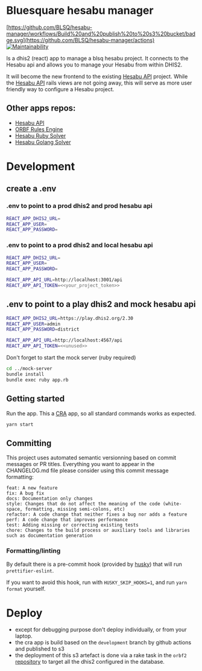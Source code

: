 # Bluesquare hesabu manager

[https://github.com/BLSQ/hesabu-manager/workflows/Build%20and%20publish%20to%20s3%20bucket/badge.svg](https://github.com/BLSQ/hesabu-manager/actions) [![Maintainability](https://api.codeclimate.com/v1/badges/172b174db9e2461c41bc/maintainability)](https://codeclimate.com/github/BLSQ/hesabu-manager/maintainability)

Is a dhis2 (react) app to manage a blsq hesabu project. It connects to the Hesabu api and allows you to manage your Hesabu from within DHIS2.

It will become the new frontend to the existing [Hesabu API](https://github.com/blsq/orbf2) project. While the [Hesabu API](https://github.com/blsq/orbf2) rails views are not going away, this will serve as more user friendly way to configure a Hesabu project.

## Other apps repos:

- [Hesabu API](https://github.com/blsq/orbf2)
- [ORBF Rules Engine](https://github.com/blsq/orbf-rules_engine)
- [Hesabu Ruby Solver](https://github.com/blsq/hesabu)
- [Hesabu Golang Solver](https://github.com/blsq/hesabu-go)

# Development

## create a .env

### .env to point to a prod dhis2 and prod hesabu api

```bash
REACT_APP_DHIS2_URL=
REACT_APP_USER=
REACT_APP_PASSWORD=
```

### .env to point to a prod dhis2 and local hesabu api

```bash
REACT_APP_DHIS2_URL=
REACT_APP_USER=
REACT_APP_PASSWORD=

REACT_APP_API_URL=http://localhost:3001/api
REACT_APP_API_TOKEN=<<your_project_token>>
```

## .env to point to a play dhis2 and mock hesabu api

```bash
REACT_APP_DHIS2_URL=https://play.dhis2.org/2.30
REACT_APP_USER=admin
REACT_APP_PASSWORD=district

REACT_APP_API_URL=http://localhost:4567/api
REACT_APP_API_TOKEN=<<unused>>
```

Don't forget to start the mock server (ruby required)

```bash
cd ../mock-server
bundle install
bundle exec ruby app.rb
```

## Getting started

Run the app. This a [CRA](https://github.com/facebook/create-react-app) app, so all standard commands works as expected.

```bash
yarn start
```

## Committing

This project uses automated semantic versionning based on commit messages or PR titles.
Everything you want to appear in the CHANGELOG.md file please consider using this commit message formatting:

```
feat: A new feature
fix: A bug fix
docs: Documentation only changes
style: Changes that do not affect the meaning of the code (white-space, formatting, missing semi-colons, etc)
refactor: A code change that neither fixes a bug nor adds a feature
perf: A code change that improves performance
test: Adding missing or correcting existing tests
chore: Changes to the build process or auxiliary tools and libraries such as documentation generation
```

### Formatting/linting

By default there is a pre-commit hook (provided by [husky](https://github.com/typicode/husky#readme)) that will run `prettifier-eslint`.

If you want to avoid this hook, run with `HUSKY_SKIP_HOOKS=1`, and run `yarn format` yourself.

# Deploy

- except for debugging purpose don't deploy individually, or from your laptop.
- the cra app is build based on the `development` branch by github actions and published to s3
- the deployment of this s3 artefact is done via a rake task in the `orbf2` [repository](https://github.com/blsq/orbf2) to target all the dhis2 configured in the database.
